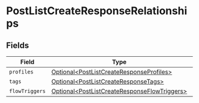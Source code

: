 # PostListCreateResponseRelationships


## Fields

| Field                                                                                                          | Type                                                                                                           | Required                                                                                                       | Description                                                                                                    |
| -------------------------------------------------------------------------------------------------------------- | -------------------------------------------------------------------------------------------------------------- | -------------------------------------------------------------------------------------------------------------- | -------------------------------------------------------------------------------------------------------------- |
| `profiles`                                                                                                     | [Optional\<PostListCreateResponseProfiles>](../../models/components/PostListCreateResponseProfiles.md)         | :heavy_minus_sign:                                                                                             | N/A                                                                                                            |
| `tags`                                                                                                         | [Optional\<PostListCreateResponseTags>](../../models/components/PostListCreateResponseTags.md)                 | :heavy_minus_sign:                                                                                             | N/A                                                                                                            |
| `flowTriggers`                                                                                                 | [Optional\<PostListCreateResponseFlowTriggers>](../../models/components/PostListCreateResponseFlowTriggers.md) | :heavy_minus_sign:                                                                                             | N/A                                                                                                            |